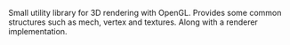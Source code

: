 Small utility library for 3D rendering with OpenGL. Provides some 
common structures such as  mech, vertex and textures. Along with a renderer
implementation.

